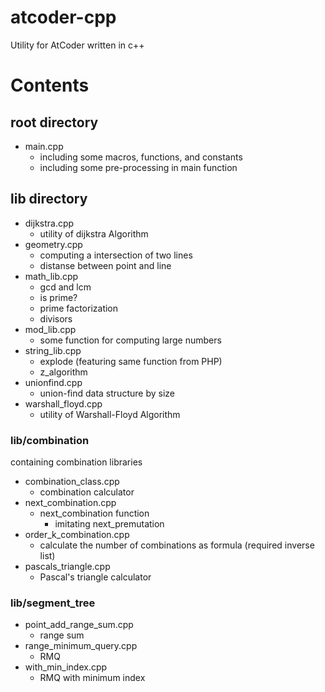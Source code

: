 # atcoder-cpp

Utility for AtCoder written in c++

# Contents

## root directory

- main.cpp
    - including some macros, functions, and constants
    - including some pre-processing in main function

## lib directory

- dijkstra.cpp
    - utility of dijkstra Algorithm
- geometry.cpp
    - computing a intersection of two lines
    - distanse between point and line
- math_lib.cpp
    - gcd and lcm
    - is prime?
    - prime factorization
    - divisors
- mod_lib.cpp
    - some function for computing large numbers
- string_lib.cpp
    - explode (featuring same function from PHP)
    - z_algorithm
- unionfind.cpp
    - union-find data structure by size
- warshall_floyd.cpp
    - utility of Warshall-Floyd Algorithm

### lib/combination

containing combination libraries

- combination_class.cpp
    - combination calculator
- next_combination.cpp
    - next_combination function
        - imitating next_premutation
- order_k_combination.cpp
    - calculate the number of combinations as formula (required inverse list)
- pascals_triangle.cpp
    - Pascal's triangle calculator

### lib/segment_tree

- point_add_range_sum.cpp
    - range sum
- range_minimum_query.cpp
    - RMQ
- with_min_index.cpp
    - RMQ with minimum index

